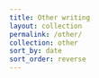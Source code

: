 ```yaml
---
title: Other writing
layout: collection
permalink: /other/
collection: other
sort_by: date
sort_order: reverse
---
```

